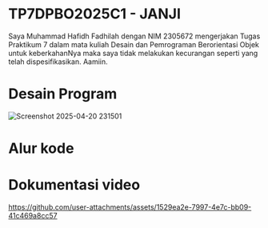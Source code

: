 # TP7DPBO2025C1 - JANJI
Saya Muhammad Hafidh Fadhilah dengan NIM 2305672 mengerjakan Tugas Praktikum 7 dalam mata kuliah Desain dan Pemrograman Berorientasi Objek untuk keberkahanNya maka saya tidak melakukan kecurangan seperti yang telah dispesifikasikan. Aamiin.

# Desain Program
![Screenshot 2025-04-20 231501](https://github.com/user-attachments/assets/05471dde-0ef8-444b-befd-812fc3bcbee6)


# Alur kode

# Dokumentasi video
https://github.com/user-attachments/assets/1529ea2e-7997-4e7c-bb09-41c469a8cc57

